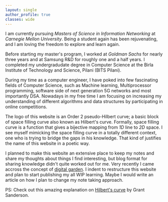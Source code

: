 ```yaml
---
layout: single
author_profile: true
classes: wide
---
```


I am currently pursuing *Masters of Science in Information Networking* at *Carnegie Mellon University*. 
Being a student again has been rejuvenating, and I am loving the freedom to explore and learn again. 

Before starting my master's program, I worked at *Goldman Sachs* for nearly three years and at Samsung R&D for roughly one and a half years.
I completed my undergradudate degree in Computer Science at the  Birla Institute of Technology and Science, Pilani (BITS Pilani).


During my time as a computer engineer, I have poked into few fascinating fields of Computer Science,
such as Machine learning, Multiprocessor programming, software side of next generation 5G networks and most importantly DSA.
Nowadays in my free time I am focusing on increasing my understanding of different algorithms and data structures by participating in online competitions.

The logo of this website is an Order 2 pseudo-Hilbert curve; a basic block of space filling curve also known as Hilbert's curve.
Formally, space filling curve is a function that gives a bijective mapping from *1D* line to *2D* space.
I see myself mimicking the space filling curve in a totally different context, one who is trying to bridge the gaps in his knowledge.
That kind of justifies the name of this website in a poetic way.

I planned to make this website an extensive place to keep my notes and share my thoughts about things I find interesting, but blog format for sharing knowledge didn't quite worked out for me.
Very recently I came accross the concept of [digital garden](https://joelhooks.com/digital-garden).
I indent to restructure this website and plan to start publishing my all WIP learning. Maybe I would write an article on how I plan to change my note taking approach.

PS: Check out this amazing explanation on [Hilbert's curve](https://www.youtube.com/watch?v=3s7h2MHQtxc) by Grant Sanderson.
